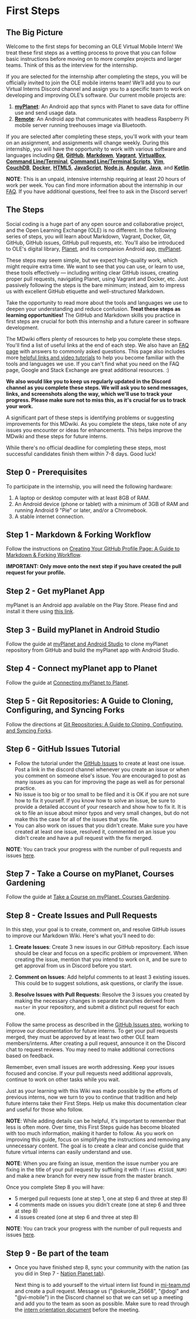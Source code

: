 # First Steps

## The Big Picture

Welcome to the first steps for becoming an OLE Virtual Mobile Intern! We treat these first steps as a vetting process to prove that you can follow basic instructions before moving on to more complex projects and larger teams. Think of this as the interview for the internship.

If you are selected for the internship after completing the steps, you will be officially invited to join the OLE mobile interns team! We’ll add you to our Virtual Interns Discord channel and assign you to a specific team to work on developing and improving OLE’s software. Our current mobile projects are:

1. **[myPlanet](https://github.com/open-learning-exchange/myplanet)**: An Android app that syncs with Planet to save data for offline use and send usage data.
2. **[Remote](https://github.com/treehouses/remote)**: An Android app that communicates with headless Raspberry Pi mobile server running treehouses image via Bluetooth.

If you are selected after completing these steps, you'll work with your team on an assignment, and assignments will change weekly. During this internship, you will have the opportunity to work with various software and languages including **[Git](https://git-scm.com/)**, **[GitHub](https://github.com/)**, **[Markdown](https://daringfireball.net/projects/markdown/)**, **[Vagrant](https://www.vagrantup.com/)**, **[VirtualBox](https://www.virtualbox.org/)**, **[Command Line/Terminal](https://www.w3schools.com/whatis/whatis_cli.asp)**, **[Command Line/Terminal Scripts](https://www.codecademy.com/articles/command-line-commands)**, **[Vim](https://www.vim.org/)**, **[CouchDB](http://couchdb.apache.org/)**, **[Docker](https://www.docker.com/)**, **[HTML5](https://developer.mozilla.org/en-US/docs/Web/Guide/HTML/HTML5)**, **[JavaScript](https://developer.mozilla.org/en-US/docs/Learn/JavaScript/First_steps/What_is_JavaScript)**, **[Node.js](https://nodejs.org/en/)**, **[Angular](https://angular.io/)**, **[Java](https://www.tutorialspoint.com/java/index.htm)**, and **[Kotlin](https://kotlinlang.org/)**.

**NOTE**: This is an unpaid, intensive internship requiring at least 20 hours of work per week. You can find more information about the internship in our [FAQ](mi-faq.md#General_Internship_Questions). If you have additional questions, feel free to ask in the Discord server!

## The Steps

Social coding is a huge part of any open source and collaborative project, and the Open Learning Exchange (OLE) is no different. In the following series of steps, you will learn about Markdown, Vagrant, Docker, Git, GitHub, GitHub issues, GitHub pull requests, etc. You'll also be introduced to OLE's digital library, [Planet](https://github.com/open-learning-exchange/planet), and its companion Android app, [myPlanet](https://github.com/open-learning-exchange/myplanet).

These steps may seem simple, but we expect high-quality work, which might require extra time. We want to see that you can use, or learn to use, these tools effectively — including writing clear GitHub issues, creating proper pull requests, navigating Planet, using Vagrant and Docker, etc. Just passively following the steps is the bare minimum; instead, aim to impress us with excellent GitHub etiquette and well-structured Markdown.

Take the opportunity to read more about the tools and languages we use to deepen your understanding and reduce confusion. **Treat these steps as learning opportunities!** The GitHub and Markdown skills you practice in first steps are crucial for both this internship and a future career in software development.

The MDwiki offers plenty of resources to help you complete these steps. You'll find a list of useful links at the end of each step. We also have an [FAQ page](mi-faq.md) with answers to commonly asked questions. This page also includes more [helpful links and video tutorials](mi-faq.md#Helpful_Links) to help you become familiar with the tools and languages we use. If you can't find what you need on the FAQ page, Google and Stack Exchange are great additional resources. :)

**We also would like you to keep us regularly updated in the Discord channel as you complete these steps. We will ask you to send messages, links, and screenshots along the way, which we'll use to track your progress. Please make sure not to miss this, as it's crucial for us to track your work.**

A significant part of these steps is identifying problems or suggesting improvements for this MDwiki. As you complete the steps, take note of any issues you encounter or ideas for enhancements. This helps improve the MDwiki and these steps for future interns.

While there's no official deadline for completing these steps, most successful candidates finish them within 7-8 days. Good luck!

## Step 0 - Prerequisites

To participate in the internship, you will need the following hardware:

1. A laptop or desktop computer with at least 8GB of RAM.
2. An Android device (phone or tablet) with a minimum of 3GB of RAM and running Android 9 "Pie" or later, and/or a Chromebook.
3. A stable internet connection.

## Step 1 - Markdown & Forking Workflow

Follow the instructions on [Creating Your GitHub Profile Page: A Guide to Markdown & Forking Workflow](mi-github-and-markdown.md).

**IMPORTANT: Only move onto the next step if you have created the pull request for your profile.**


## Step 2 - Get myPlanet App

myPlanet is an Android app available on the Play Store. Please find and install it there using [this link](https://play.google.com/store/apps/details?id=org.ole.planet.myplanet).

## Step 3 - Build myPlanet in Android Studio

Follow the guide at [myPlanet and Android Studio](mi-myplanet-and-android-studio.md) to clone myPlanet repository from GitHub and build the myPlanet app with Android Studio.

## Step 4 - Connect myPlanet app to Planet

Follow the guide at [Connecting myPlanet to Planet](mi-step4.md).

## Step 5 - Git Repositories: A Guide to Cloning, Configuring, and Syncing Forks

Follow the directions at [Git Repositories: A Guide to Cloning, Configuring, and Syncing Forks](mi-github-and-repositories.md).

## Step 6 - GitHub Issues Tutorial

- Follow the tutorial under the [GitHub Issues](mi-github-issues.md) to create at least one issue. Post a link in the discord channel whenever you create an issue or when you comment on someone else's issue. You are encouraged to post as many issues as you can for improving the page as well as for personal practice.
- No issue is too big or too small to be filed and it is OK if you are not sure how to fix it yourself. If you know how to solve an issue, be sure to provide a detailed account of your research and show how to fix it. It is ok to file an issue about minor typos and very small changes, but do not make this the case for all of the issues that you file.
- You can also work on issues that you didn't create. Make sure you have created at least one issue, resolved it, commented on an issue you didn't create and have a pull request with the fix merged.

**NOTE**: You can track your progress with the number of pull requests and issues [here](../track-first-steps-progress.md).

## Step 7 - Take a Course on myPlanet, Courses Gardening

Follow the guide at [Take a Course on myPlanet, Courses Gardening](mi-myplanet-course.md).

## Step 8 - Create Issues and Pull Requests

In this step, your goal is to create, comment on, and resolve GitHub issues to improve our Markdown Wiki. Here's what you'll need to do:

1. **Create Issues**: Create 3 new issues in our GitHub repository. Each issue should be clear and focus on a specific problem or improvement. When creating the issue, mention that you intend to work on it, and be sure to get approval from us in Discord before you start.

2. **Comment on Issues**: Add helpful comments to at least 3 existing issues. This could be to suggest solutions, ask questions, or clarify the issue.

3. **Resolve Issues with Pull Requests**: Resolve the 3 issues you created by making the necessary changes in separate branches derived from `master` in your repository, and submit a distinct pull request for each one.

Follow the same process as described in the [GitHub Issues step](mi-github-issues.md), working to improve our documentation for future interns. To get your pull requests merged, they must be approved by at least two other OLE team members/interns. After creating a pull request, announce it on the Discord chat to request reviews. You may need to make additional corrections based on feedback.

Remember, even small issues are worth addressing. Keep your issues focused and concise. If your pull requests need additional approvals, continue to work on other tasks while you wait.

Just as your learning with this Wiki was made possible by the efforts of previous interns, now we turn to you to continue that tradition and help future interns take their First Steps. Help us make this documentation clear and useful for those who follow.

**NOTE**: While adding details can be helpful, it's important to remember that less is often more. Over time, this First Steps guide has become bloated with too much information, making it harder to follow. As you work on improving this guide, focus on simplifying the instructions and removing any unnecessary content. The goal is to create a clear and concise guide that future virtual interns can easily understand and use.

**NOTE**: When you are fixing an issue, mention the issue number you are fixing in the title of your pull request by suffixing it with `(fixes #ISSUE_NUM)` and make a new branch for every new issue from the master branch.
  
Once you complete Step 8 you will have:

- 5 merged pull requests (one at step 1, one at step 6 and three at step 8)
- 4 comments made on issues you didn't create (one at step 6 and three at step 8)
- 4 issues created (one at step 6 and three at step 8)

**NOTE**: You can track your progress with the number of pull requests and issues [here](../track-first-steps-progress.md).

## Step 9 - Be part of the team

* Once you have finished step 8, sync your community with the nation (as you did in Step 7 - [Nation Planet tab](mi-nation.md)).

  Next thing is to add yourself to the virtual intern list found in [mi-team.md](mi-team.md) and create a pull request. Message us ("@okurole_25668", "@dogi" and "@vi-mobile") in the Discord channel so that we can set up a meeting and add you to the team as soon as possible.
  Make sure to read through the [intern orientation document](mi-intern-orientation.md) before the meeting.
